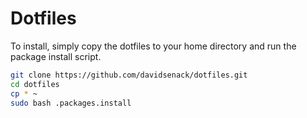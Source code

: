 # Dotfiles

To install, simply copy the dotfiles to your home directory and run
the package install script.

```bash
git clone https://github.com/davidsenack/dotfiles.git
cd dotfiles
cp * ~
sudo bash .packages.install
```
